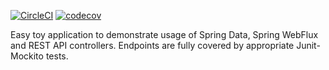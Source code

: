 [![CircleCI](https://circleci.com/gh/AlessandroArosio/RESTFul-WebServices-and-WebFlux.svg?style=svg)](https://circleci.com/gh/AlessandroArosio/RESTFul-WebServices-and-WebFlux)
[![codecov](https://codecov.io/gh/AlessandroArosio/RESTFul-WebServices-and-WebFlux/branch/master/graph/badge.svg)](https://codecov.io/gh/AlessandroArosio/RESTFul-WebServices-and-WebFlux)

Easy toy application to demonstrate usage of Spring Data, Spring WebFlux and REST API controllers.
Endpoints are fully covered by appropriate Junit-Mockito tests.